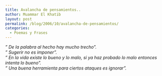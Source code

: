 ```yaml
---
title: Avalancha de pensamientos..
author: Muammar El Khatib
layout: post
permalink: /blog/2006/10/avalancha-de-pensamientos/
categories:
  - Poemas y Frases
---
```

*&#8221; De la palabra al hecho hay mucho trecho&#8221;.*  
*&#8221; Sugerir no es imponer&#8221;.*  
*&#8221; En la vida existe lo bueno y lo malo, si ya haz probado lo malo entonces intenta lo bueno&#8221;.*  
*&#8221; Una buena herramienta para ciertos ataques es ignorar&#8221;.*